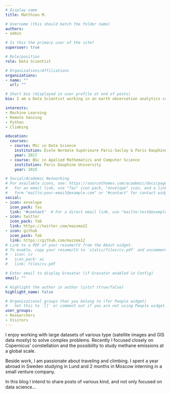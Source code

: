 ```yaml
---
# Display name
title: Matthieu M.           

# Username (this should match the folder name)
authors:
- admin

# Is this the primary user of the site?
superuser: true

# Role/position
role: Data Scientist

# Organizations/Affiliations
organizations:
- name: ""
  url: ""

# Short bio (displayed in user profile at end of posts)
bio: I am a Data Scientist working in an earth observation analytics company based in Paris. I enjoy climbing and traveling during my free time.

interests:
- Machine Learning
- Remote Sensing 
- Python
- Climbing

education:
  courses:
  - course: MSc in Data Science 
    institution: École Normale Supérieure Paris-Saclay & Paris Dauphine
    year: 2017
  - course: BSc in Applied Mathematics and Computer Science 
    institution: Paris Dauphine University
    year: 2015

# Social/Academic Networking
# For available icons, see: https://sourcethemes.com/academic/docs/page-builder/#icons
#   For an email link, use "fas" icon pack, "envelope" icon, and a link in the
#   form "mailto:your-email@example.com" or "#contact" for contact widget.
social:
- icon: envelope
  icon_pack: fas
  link: '#contact'  # For a direct email link, use "mailto:test@example.org".
- icon: twitter
  icon_pack: fab
  link: https://twitter.com/mazzma12
- icon: github
  icon_pack: fab
  link: https://github.com/mazzma12
# Link to a PDF of your resume/CV from the About widget.
# To enable, copy your resume/CV to `static/files/cv.pdf` and uncomment the lines below.
# - icon: cv
#   icon_pack: ai
#   link: files/cv.pdf

# Enter email to display Gravatar (if Gravatar enabled in Config)
email: ""

# Highlight the author in author lists? (true/false)
highlight_name: false

# Organizational groups that you belong to (for People widget)
#   Set this to `[]` or comment out if you are not using People widget.
user_groups:
- Researchers
- Visitors
---
```


I enjoy working with large datasets of various type (satellite images and GIS data mostly) to solve complex problems. Recently I focused closely on Copernicus' constellation and the possibility to study methane emissions at a global scale.   

Beside work, I am passionate about traveling and climbing. I spent a year abroad in Sweden studying in Lund and 2 months in Moscow interning in a small venture company. 

In this blog I intend to share posts of various kind, and not only focused on data science...
